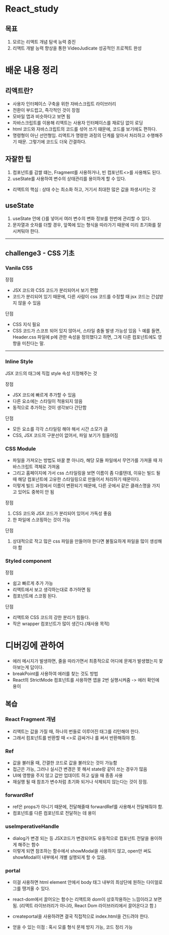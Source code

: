 # React_study

목표
---
1. 모르는 리액트 개념 탐색 능력 증진
2. 리액트 개발 능력 향상을 통한 VideoJudicate 성공적인 프로젝트 완성

# 배운 내용 정리

## 리액트란?
- 사용자 인터페이스 구축을 위한 자바스크립트 라이브러리
- 전환이 부드럽고, 즉각적인 것이 장점
- 모바일 앱과 비슷하다고 보면 됨
- 자바스크립트를 이용해 리액트는 사용자 인터페이스를 재로딩 없이 로딩
- html 코드와 자바스크립트의 코드를 섞어 쓰기 떄문에, 코드를 보기에도 편하다.
- 명령형이 아닌 선언형임. 리액트가 명령한 과정의 단계를 알아서 처리하고 수행해주기 때문. 그렇기에 코드도 더욱 간결하다.

## 자잘한 팁
1. 컴포넌트를 감쌀 떄는, Fragment를 사용하거나, 빈 컴포넌트<>를 사용해도 된다.
2. useState를 사용하여 변수의 상태관리를 용이하게 할 수 있다.

- 리액트의 핵심 : 상태 수는 최소화 하고, 거기서 최대한 많은 값을 파생시키는 것

## useState
1. useState 안에 {}를 넣어서 여러 변수의 변화 정보를 한번에 관리할 수 있다.
2. 문자열과 숫자를 더할 경우, 앞쪽에 있는 형식을 따라가기 때문에 미리 초기화를 잘 시켜둬야 한다.

---
## challenge3 - CSS 기초

### Vanila CSS

장점
- JSX 코드와 CSS 코드가 분리되어서 보기 편함
- 코드가 분리되어 있기 때문에, 다른 사람이 css 코드를 수정할 때 jsx 코드는 간섭받지 않을 수 있음

단점
- CSS 지식 필요 
- CSS 코드가 스코프 되어 있지 않아서, 스타일 충돌 발생 가능성 있음
└ 예를 들면, Header.css 파일에 p에 관한 속성을 정의했다고 하면, 그게 다른 컴포넌트에도 영향을 미친다는 말.

---
### Inline Style
JSX 코드의 태그에 직접 style 속성 지정해주는 것

장점
- JSX 코드에 빠르게 추가할 수 있음
- 다른 요소에는 스타일이 적용되지 않음
- 동적으로 추가하는 것이 생각보다 간단함

단점
- 모든 요소를 각각 스타일링 해야 해서 시간 소모가 큼
- CSS, JSX 코드의 구분선이 없어서, 파일 보기가 힘들어짐

### CSS Module
- 파일을 가져오는 방법도 바꿀 뿐 아니라, 해당 모듈 파일에서 무언가를 가져올 때 자바스크립트 객체로 가져옴
- 그리고 홈페이지에 가서 css 스타일링을 보면 이름이 좀 다를텐데, 이유는 빌드 될 때 해당 컴포넌트에 고유한 스타일링으로 만들어서 처리하기 때문이다.
- 이렇게 빌드 과정에서 이름이 변환되기 때문에, 다른 곳에서 같은 클래스명을 가지고 있어도 중복이 안 됨

장점
1. CSS 코드와 JSX 코드가 분리되어 있어서 가독성 좋음
2. 한 파일에 스코핑하는 것이 가능

단점
1. 상대적으로 작고 많은 css 파일을 만들어야 한다면 불필요하게 파일을 많이 생성해야 함

### Styled component

장점
- 쉽고 빠르게 추가 가능
- 리액트에서 보고 생각하는대로 추가하면 됨
- 컴포넌트에 스코핑 된다.

단점
- 리액트와 CSS 코드의 강한 분리가 힘들다.
- 작은 wrapper 컴포넌트가 많이 생긴다.(재사용 목적)


# 디버깅에 관하여
- 에러 메시지가 발생하면, 줄을 따라가면서 최종적으로 어디에 문제가 발생했는지 찾아보는게 답이다. 
- breakPoint를 사용하여 에러를 찾는 것도 방법
- React의 StrictMode 컴포넌트를 사용하면 앱을 2번 실행시켜줌 -> 에러 확인에 용이

## 복습
### React Fragment 개념
- 리액트는 값을 가질 때, 하나의 번들로 이루어진 태그를 리턴해야 한다.
- 그래서 컴포넌트를 반환할 때 <>로 감싸거나 <Fragment>를 써서 반환해줘야 함.

### Ref
- 값을 불러올 때, 간결한 코드로 값을 불러오는 것이 가능함
- 접근은 가능, 그러나 실시간 변경은 못 해서 state랑 같이 쓰는 경우가 많음
- UI에 영향을 주지 않고 값만 업데이트 하고 싶을 때 종종 사용
- 재실행 될 때 참조가 변수처럼 초기화 되거나 삭제되지 않는다는 것이 장점.

### forwardRef
- ref은 props가 아니기 때문에, 전달해줄때 forwardRef를 사용해서 전달해줘야 함.
- 컴포넌트를 다른 컴포넌트로 전달하는 데 용이

### useImperativeHandle
- dialog가 변경 되는 등 JSX코드가 변경되어도 유동적으로 컴포넌트 전달을 용이하게 해주는 함수
- 이렇게 되면 참조하는 함수에서 showModal을 사용하지 않고, open만 써도 showModal이 내부에서 개별 실행되게 할 수 있음.

### portal
- 이걸 사용하면 html element 안에서 body 태그 내부의 최상단에 원하는 다이얼로그를 땡겨올 수 있다.
- react-dom에서 끌어오는 함수는 리액트와 dom이 상호작용하는 느낌이라고 보면 됨.
(리액트 라이브러리가 아니라, React Dom 라이브러리에서 끌어온다고 함.)
- createportal을 사용하려면 결국 직접적으로 index.html을 건드려야 한다.

- 얻을 수 있는 이점 : 혹시 모를 형식 문제 방지 가능, 코드 정리 가능

